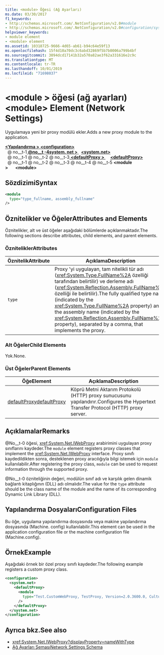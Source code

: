 ```yaml
---
title: <module> Öğesi (Ağ Ayarları)
ms.date: 03/30/2017
f1_keywords:
- http://schemas.microsoft.com/.NetConfiguration/v2.0#module
- http://schemas.microsoft.com/.NetConfiguration/v2.0#configuration/system.net/defaultProxy/module
helpviewer_keywords:
- module element
- <module> element
ms.assetid: 10318725-9666-4d65-ab61-b94c64e59f13
ms.openlocfilehash: 15f4d10a70dc3c6abd32869f5b7b0006a799b4bf
ms.sourcegitcommit: 3094dcd17141b32a570a82ae3f62a331616e2c9c
ms.translationtype: MT
ms.contentlocale: tr-TR
ms.lasthandoff: 10/01/2019
ms.locfileid: "71698037"
---
```

# <a name="module-element-network-settings"></a><span data-ttu-id="b02ff-102">\<module > öğesi (ağ ayarları)</span><span class="sxs-lookup"><span data-stu-id="b02ff-102">\<module> Element (Network Settings)</span></span>
<span data-ttu-id="b02ff-103">Uygulamaya yeni bir proxy modülü ekler.</span><span class="sxs-lookup"><span data-stu-id="b02ff-103">Adds a new proxy module to the application.</span></span>  
  
[<span data-ttu-id="b02ff-104"> **\<Yapılandırma >** </span><span class="sxs-lookup"><span data-stu-id="b02ff-104">**\<configuration>**</span></span>](../configuration-element.md)  
<span data-ttu-id="b02ff-105">&nbsp; @ no__t-1[ **@no__t -4system. net >** ](system-net-element-network-settings.md)</span><span class="sxs-lookup"><span data-stu-id="b02ff-105">&nbsp;&nbsp;[**\<system.net>**](system-net-element-network-settings.md)</span></span>  
<span data-ttu-id="b02ff-106">&nbsp; @ no__t-1 @ no__t-2 @ no__t-3[ **\<defaultProxy >** ](defaultproxy-element-network-settings.md)</span><span class="sxs-lookup"><span data-stu-id="b02ff-106">&nbsp;&nbsp;&nbsp;&nbsp;[**\<defaultProxy>**](defaultproxy-element-network-settings.md)</span></span>  
<span data-ttu-id="b02ff-107">&nbsp; @ no__t-1 @ no__t-2 @ no__t-3 @ no__t-4 @ no__t-5 **\<module >**</span><span class="sxs-lookup"><span data-stu-id="b02ff-107">&nbsp;&nbsp;&nbsp;&nbsp;&nbsp;&nbsp;**\<module>**</span></span>  
  
## <a name="syntax"></a><span data-ttu-id="b02ff-108">Sözdizimi</span><span class="sxs-lookup"><span data-stu-id="b02ff-108">Syntax</span></span>  
  
```xml  
<module   
  type="type_fullname, assembly_fullname"   
/>  
```  
  
## <a name="attributes-and-elements"></a><span data-ttu-id="b02ff-109">Öznitelikler ve Öğeler</span><span class="sxs-lookup"><span data-stu-id="b02ff-109">Attributes and Elements</span></span>  
 <span data-ttu-id="b02ff-110">Öznitelikler, alt ve üst öğeler aşağıdaki bölümlerde açıklanmaktadır.</span><span class="sxs-lookup"><span data-stu-id="b02ff-110">The following sections describe attributes, child elements, and parent elements.</span></span>  
  
### <a name="attributes"></a><span data-ttu-id="b02ff-111">Öznitelikler</span><span class="sxs-lookup"><span data-stu-id="b02ff-111">Attributes</span></span>  
  
|<span data-ttu-id="b02ff-112">**Öznitelik**</span><span class="sxs-lookup"><span data-stu-id="b02ff-112">**Attribute**</span></span>|<span data-ttu-id="b02ff-113">**Açıklama**</span><span class="sxs-lookup"><span data-stu-id="b02ff-113">**Description**</span></span>|  
|-------------------|---------------------|  
|`type`|<span data-ttu-id="b02ff-114">Proxy 'yi uygulayan, tam nitelikli tür adı (<xref:System.Type.FullName%2A> özelliği tarafından belirtilir) ve derleme adı (<xref:System.Reflection.Assembly.FullName%2A> özelliği ile belirtilir).</span><span class="sxs-lookup"><span data-stu-id="b02ff-114">The fully qualified type name (indicated by the <xref:System.Type.FullName%2A> property) and the assembly name (indicated by the <xref:System.Reflection.Assembly.FullName%2A> property), separated by a comma, that implements the proxy.</span></span>|  
  
### <a name="child-elements"></a><span data-ttu-id="b02ff-115">Alt Öğeler</span><span class="sxs-lookup"><span data-stu-id="b02ff-115">Child Elements</span></span>  
 <span data-ttu-id="b02ff-116">Yok.</span><span class="sxs-lookup"><span data-stu-id="b02ff-116">None.</span></span>  
  
### <a name="parent-elements"></a><span data-ttu-id="b02ff-117">Üst Öğeler</span><span class="sxs-lookup"><span data-stu-id="b02ff-117">Parent Elements</span></span>  
  
|<span data-ttu-id="b02ff-118">**Öğe**</span><span class="sxs-lookup"><span data-stu-id="b02ff-118">**Element**</span></span>|<span data-ttu-id="b02ff-119">**Açıklama**</span><span class="sxs-lookup"><span data-stu-id="b02ff-119">**Description**</span></span>|  
|-----------------|---------------------|  
|[<span data-ttu-id="b02ff-120">defaultProxy</span><span class="sxs-lookup"><span data-stu-id="b02ff-120">defaultProxy</span></span>](defaultproxy-element-network-settings.md)|<span data-ttu-id="b02ff-121">Köprü Metni Aktarım Protokolü (HTTP) proxy sunucusunu yapılandırır.</span><span class="sxs-lookup"><span data-stu-id="b02ff-121">Configures the Hypertext Transfer Protocol (HTTP) proxy server.</span></span>|  
  
## <a name="remarks"></a><span data-ttu-id="b02ff-122">Açıklamalar</span><span class="sxs-lookup"><span data-stu-id="b02ff-122">Remarks</span></span>  
 <span data-ttu-id="b02ff-123">@No__t-0 öğesi, <xref:System.Net.IWebProxy> arabirimini uygulayan proxy sınıflarını kaydeder.</span><span class="sxs-lookup"><span data-stu-id="b02ff-123">The `module` element registers proxy classes that implement the <xref:System.Net.IWebProxy> interface.</span></span> <span data-ttu-id="b02ff-124">Proxy sınıfı kaydedildikten sonra, desteklenen proxy aracılığıyla bilgi istemek için `module` kullanılabilir.</span><span class="sxs-lookup"><span data-stu-id="b02ff-124">After registering the proxy class, `module` can be used to request information through the supported proxy.</span></span>  
  
 <span data-ttu-id="b02ff-125">@No__t-0 özniteliğinin değeri, modülün sınıf adı ve karşılık gelen dinamik bağlantı kitaplığının (DLL) adı olmalıdır.</span><span class="sxs-lookup"><span data-stu-id="b02ff-125">The value for the `type` attribute should be the class name of the module and the name of its corresponding Dynamic Link Library (DLL).</span></span>  
  
## <a name="configuration-files"></a><span data-ttu-id="b02ff-126">Yapılandırma Dosyaları</span><span class="sxs-lookup"><span data-stu-id="b02ff-126">Configuration Files</span></span>  
 <span data-ttu-id="b02ff-127">Bu öğe, uygulama yapılandırma dosyasında veya makine yapılandırma dosyasında (Machine. config) kullanılabilir.</span><span class="sxs-lookup"><span data-stu-id="b02ff-127">This element can be used in the application configuration file or the machine configuration file (Machine.config).</span></span>  
  
## <a name="example"></a><span data-ttu-id="b02ff-128">Örnek</span><span class="sxs-lookup"><span data-stu-id="b02ff-128">Example</span></span>  
 <span data-ttu-id="b02ff-129">Aşağıdaki örnek bir özel proxy sınıfı kaydeder.</span><span class="sxs-lookup"><span data-stu-id="b02ff-129">The following example registers a custom proxy class.</span></span>  
  
```xml  
<configuration>  
  <system.net>  
    <defaultProxy>  
      <module  
        type="Test.CustomWebProxy, TestProxy, Version=2.0.3600.0, Culture=neutral, PublicKeyToken=b23a5c561934e385"  
      />  
    </defaultProxy>  
  </system.net>  
</configuration>  
```  
  
## <a name="see-also"></a><span data-ttu-id="b02ff-130">Ayrıca bkz.</span><span class="sxs-lookup"><span data-stu-id="b02ff-130">See also</span></span>

- <xref:System.Net.IWebProxy?displayProperty=nameWithType>
- [<span data-ttu-id="b02ff-131">Ağ Ayarları Şeması</span><span class="sxs-lookup"><span data-stu-id="b02ff-131">Network Settings Schema</span></span>](index.md)
